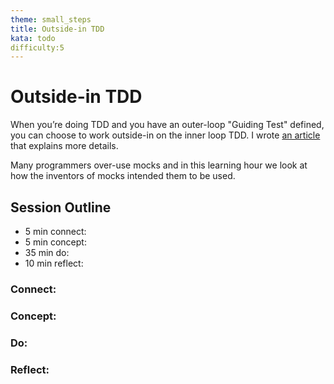 ```yaml
---
theme: small_steps
title: Outside-in TDD
kata: todo
difficulty:5
---
```


# Outside-in TDD

When you’re doing TDD and you have an outer-loop "Guiding Test" defined, you can choose to work outside-in on the inner loop TDD. I wrote [an article](http://coding-is-like-cooking.info/2013/04/outside-in-development-with-double-loop-tdd/) that explains more details.

Many programmers over-use mocks and in this learning hour we look at how the inventors of mocks intended them to be used.

## Session Outline
 
* 5 min connect: 
* 5 min concept: 
* 35 min do: 
* 10 min reflect: 

### Connect: 
### Concept: 
### Do: 
### Reflect: 

